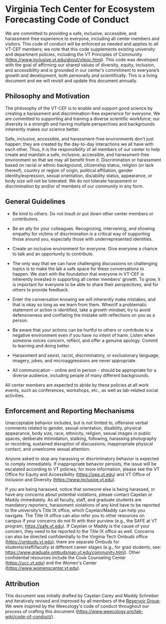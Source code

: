 # Virginia Tech Center for Ecosystem Forecasting Code of Conduct


We are committed to providing a safe, inclusive, accessible, and harassment-free experience to everyone, including all center members and visitors. This code of conduct will be enforced as needed and applies to all VT-CEF members; we note that this code supplements existing university and department policies, including the VT Principles of Community (https://www.inclusive.vt.edu/about/vtpoc.html). This code was developed with the goal of affirming our shared values of diversity, equity, inclusion, and accessibility and is grounded in our center’s commitment to everyone’s growth and development, both personally and scientifically. This is a living document and we will revisit and update this document annually.

## Philosophy and Motivation

The philosophy of the VT-CEF is to enable and support good science by creating a harassment and discrimination-free experience for everyone. We are committed to supporting and training a diverse scientific workforce; our diversity is a strength and having multiple perspectives and backgrounds inherently makes our science better. 

Safe, inclusive, accessible, and harassment-free environments don’t just happen: they are created by the day-to-day interactions we all have with each other. Thus, it is the responsibility of all members of our center to help create and maintain a safe, inclusive, accessible, and harassment-free environment so that we may all benefit from it. Discrimination or harassment based on racial or ethnic background, citizenship status, religion (or lack thereof), country or region of origin, political affiliation, gender identity/expression, sexual orientation, dis/ability status, appearance, or body size will not be tolerated. We do not tolerate harassment or discrimination by and/or of members of our community in any form.

## General Guidelines
* Be kind to others. Do not insult or put down other center members or contributors.

* Be an ally for your colleagues. Recognizing, intervening, and showing empathy for victims of discrimination is a critical way of supporting those around you, especially those with underrepresented identities.

* Create an inclusive environment for everyone. Give everyone a chance to talk and an opportunity to contribute.

* The only way that we can have challenging discussions on challenging topics is to make the lab a safe space for these conversations to happen. We start with the foundation that everyone in VT-CEF is inherently invested in supporting all center members’ growth. To grow, it is important for everyone to be able to share their perspectives, and for others to provide feedback.

* Enter the conversation knowing we will inherently make mistakes, and that is okay so long as we learn from them. When/if a problematic statement or action is identified, take a growth mindset; try to avoid defensiveness and conflating the mistake with reflections on you as a person. 

* Be aware that your actions can be hurtful to others or contribute to a negative environment even if you have no intent of harm. Listen when someone voices concern, reflect, and offer a genuine apology. Commit to learning and doing better.

* Harassment and sexist, racist, discriminatory, or exclusionary language, imagery, jokes, and microaggressions are never appropriate.

* All communication - online and in person - should be appropriate for a diverse audience, including people of many different backgrounds. 

All center members are expected to abide by these policies at all work events, such as conferences, workshops, etc., as well as lab-related social activities.

## Enforcement and Reporting Mechanisms

Unacceptable behavior includes, but is not limited to, offensive verbal comments related to gender, sexual orientation, disability, physical appearance, body size, race, ethnicity, religion, sexual images in public spaces, deliberate intimidation, stalking, following, harassing photography or recording, sustained disruption of discussions, inappropriate physical contact, and unwelcome sexual attention.

Anyone asked to stop any harassing or discriminatory behavior is expected to comply immediately. If inappropriate behavior persists, the issue will be escalated according to VT policies; for more information, please see the VT Office for Equity and Accessibility (https://oea.vt.edu) and VT Office of Inclusion and Diversity (https://www.inclusive.vt.edu).

If you are being harassed, notice that someone else is being harassed, or have any concerns about potential violations, please contact Cayelan or Maddy immediately. As all faculty, staff, and graduate students are mandatory reporters, harassment violations of any kind have to be reported to the university’s Title IX office, which Cayelan/Maddy can help you navigate. The Title IX office can also refer you to other resources on campus if your concerns do not fit with their purview (e.g., the SAFE at VT program, https://safe.vt.edu). If Cayelan or Maddy is the cause of your concern, they need to be reported to the Title IX office as well. Concerns can also be directed confidentially to the Virginia Tech Ombuds office (https://ombuds.vt.edu); there are separate Ombuds for students/staff/faculty at different career stages (e.g., for grad students, see: https://www.graduate.ombudsman.vt.edu/community.html). Other confidential resources include the Cook Counseling Center (https://ucc.vt.edu) and the Women's Center (https://www.womenscenter.vt.edu).  

## Attribution

This document was initially drafted by Cayelan Carey and Maddy Schreiber and iteratively revised and improved by all members of the [Reservoir Group](https://github.com/CareyLabVT/LabDocuments/blob/master/docs/LabCodeOfConduct.md). We were inspired by the Weecology's code of conduct throughout our process of crafting this document (https://www.weecology.org/lab-wiki/code-of-conduct/).

